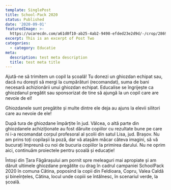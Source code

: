 ```yaml
---
template: SinglePost
title: School-Pack 2020
status: Published
date: '2020-09-01'
featuredImage: >-
  https://ucarecdn.com/a61d0f10-ab25-4ab2-9498-efded23e2d9d/-/crop/2869x694/0,355/-/preview/
excerpt: This is an excerpt of Post Two
categories:
  - category: Educatie
meta:
  description: test meta description
  title: test meta title
---
```

Ajută-ne să trimitem un copil la școală! Tu donezi un ghiozdan echipat sau, dacă nu dorești să mergi la cumpărături (recomandat), suma de bani necesară achizionării unui ghiozdan echipat. Educalise se îngrijește ca ghiozdanul pregătit sau sponsorizat de tine să ajungă la un copil care are nevoie de el!

Ghiozdanele sunt pregătite și multe dintre ele deja au ajuns la elevii silitori care au nevoie de ele!

După tura de ghiozdane împărțite în jud. Vâlcea, o altă parte din ghiozdanele achiziționate au fost dăruite copiilor cu rezultate bune pe care ni i-a recomandat corpul profesoral al școlii din satul Lisa, jud. Brașov. Nu am prins toți copilașii la poză, dar vă atașăm măcar câteva imagini, să vă bucurați împreună cu noi de bucuria copiilor la primirea darului. Nu ne oprim aici, continuăm proiectele pentru școală și educație!

Întoși din Țara Făgărașului am pornit spre meleaguri mai apropiate și am dăruit ultimele ghiozdane pregătite cu drag în cadrul campaniei SchoolPack 2020 în comuna Cătina, poposind la copii din Feldioara, Copru, Valea Caldă și bineînțeles, Cătina, locul unde copiii se întâlnesc, în scenariul verde, la școală.

